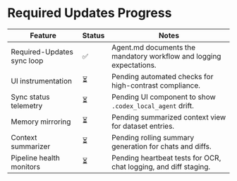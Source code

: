 # Required Updates Progress

| Feature | Status | Notes |
| --- | --- | --- |
| Required-Updates sync loop | ✅ | Agent.md documents the mandatory workflow and logging expectations. |
| UI instrumentation | ⏳ | Pending automated checks for high-contrast compliance. |
| Sync status telemetry | ⏳ | Pending UI component to show `.codex_local_agent` drift. |
| Memory mirroring | ⏳ | Pending summarized context view for dataset entries. |
| Context summarizer | ⏳ | Pending rolling summary generation for chats and diffs. |
| Pipeline health monitors | ⏳ | Pending heartbeat tests for OCR, chat logging, and diff staging. |
